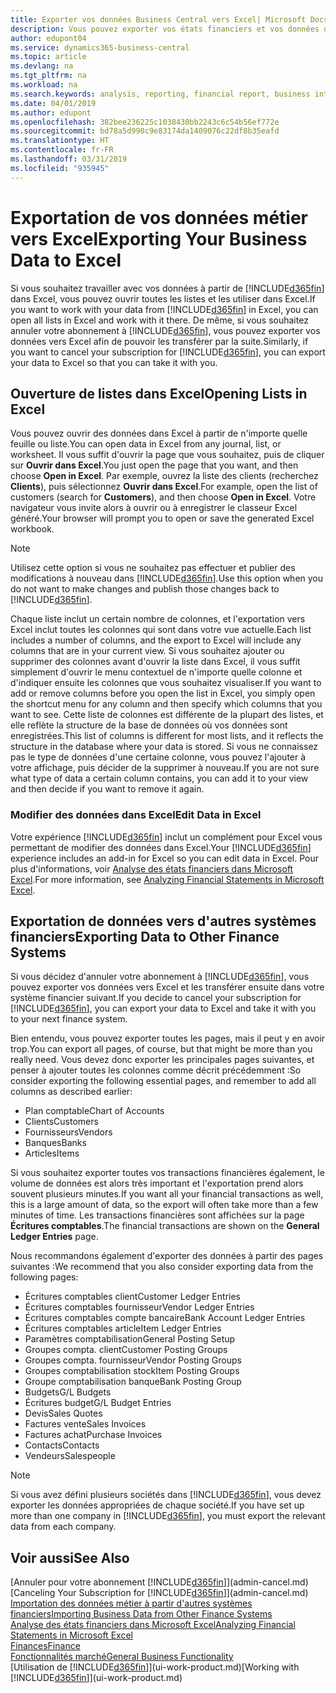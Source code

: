 ```yaml
---
title: Exporter vos données Business Central vers Excel| Microsoft Docs
description: Vous pouvez exporter vos états financiers et vos données de veille économique de Business Central vers Excel, ou ouvrir vos données dans Excel.
author: edupont04
ms.service: dynamics365-business-central
ms.topic: article
ms.devlang: na
ms.tgt_pltfrm: na
ms.workload: na
ms.search.keywords: analysis, reporting, financial report, business intelligence, BI, Excel
ms.date: 04/01/2019
ms.author: edupont
ms.openlocfilehash: 382bee236225c1038430bb2243c6c54b56ef772e
ms.sourcegitcommit: bd78a5d990c9e83174da1409076c22df8b35eafd
ms.translationtype: HT
ms.contentlocale: fr-FR
ms.lasthandoff: 03/31/2019
ms.locfileid: "935945"
---
```

# <a name="exporting-your-business-data-to-excel"></a><span data-ttu-id="68c43-103">Exportation de vos données métier vers Excel</span><span class="sxs-lookup"><span data-stu-id="68c43-103">Exporting Your Business Data to Excel</span></span>
<span data-ttu-id="68c43-104">Si vous souhaitez travailler avec vos données à partir de [!INCLUDE[d365fin](includes/d365fin_md.md)] dans Excel, vous pouvez ouvrir toutes les listes et les utiliser dans Excel.</span><span class="sxs-lookup"><span data-stu-id="68c43-104">If you want to work with your data from [!INCLUDE[d365fin](includes/d365fin_md.md)] in Excel, you can open all lists in Excel and work with it there.</span></span> <span data-ttu-id="68c43-105">De même, si vous souhaitez annuler votre abonnement à [!INCLUDE[d365fin](includes/d365fin_md.md)], vous pouvez exporter vos données vers Excel afin de pouvoir les transférer par la suite.</span><span class="sxs-lookup"><span data-stu-id="68c43-105">Similarly, if you want to cancel your subscription for [!INCLUDE[d365fin](includes/d365fin_md.md)], you can export your data to Excel so that you can take it with you.</span></span>

## <a name="opening-lists-in-excel"></a><span data-ttu-id="68c43-106">Ouverture de listes dans Excel</span><span class="sxs-lookup"><span data-stu-id="68c43-106">Opening Lists in Excel</span></span>
<span data-ttu-id="68c43-107">Vous pouvez ouvrir des données dans Excel à partir de n'importe quelle feuille ou liste.</span><span class="sxs-lookup"><span data-stu-id="68c43-107">You can open data in Excel from any journal, list, or worksheet.</span></span> <span data-ttu-id="68c43-108">Il vous suffit d'ouvrir la page que vous souhaitez, puis de cliquer sur **Ouvrir dans Excel**.</span><span class="sxs-lookup"><span data-stu-id="68c43-108">You just open the page that you want, and then choose **Open in Excel**.</span></span> <span data-ttu-id="68c43-109">Par exemple, ouvrez la liste des clients (recherchez **Clients**), puis sélectionnez **Ouvrir dans Excel**.</span><span class="sxs-lookup"><span data-stu-id="68c43-109">For example, open the list of customers (search for **Customers**), and then choose **Open in Excel**.</span></span> <span data-ttu-id="68c43-110">Votre navigateur vous invite alors à ouvrir ou à enregistrer le classeur Excel généré.</span><span class="sxs-lookup"><span data-stu-id="68c43-110">Your browser will prompt you to open or save the generated Excel workbook.</span></span>  

> [!NOTE]
> <span data-ttu-id="68c43-111">Utilisez cette option si vous ne souhaitez pas effectuer et publier des modifications à nouveau dans [!INCLUDE[d365fin](includes/d365fin_md.md)].</span><span class="sxs-lookup"><span data-stu-id="68c43-111">Use this option when you do not want to make changes and publish those changes back to [!INCLUDE[d365fin](includes/d365fin_md.md)].</span></span>  

<span data-ttu-id="68c43-112">Chaque liste inclut un certain nombre de colonnes, et l'exportation vers Excel inclut toutes les colonnes qui sont dans votre vue actuelle.</span><span class="sxs-lookup"><span data-stu-id="68c43-112">Each list includes a number of columns, and the export to Excel will include any columns that are in your current view.</span></span> <span data-ttu-id="68c43-113">Si vous souhaitez ajouter ou supprimer des colonnes avant d'ouvrir la liste dans Excel, il vous suffit simplement d'ouvrir le menu contextuel de n'importe quelle colonne et d'indiquer ensuite les colonnes que vous souhaitez visualiser.</span><span class="sxs-lookup"><span data-stu-id="68c43-113">If you want to add or remove columns before you open the list in Excel, you simply open the shortcut menu for any column and then specify which columns that you want to see.</span></span> <span data-ttu-id="68c43-114">Cette liste de colonnes est différente de la plupart des listes, et elle reflète la structure de la base de données où vos données sont enregistrées.</span><span class="sxs-lookup"><span data-stu-id="68c43-114">This list of columns is different for most lists, and it reflects the structure in the database where your data is stored.</span></span> <span data-ttu-id="68c43-115">Si vous ne connaissez pas le type de données d'une certaine colonne, vous pouvez l'ajouter à votre affichage, puis décider de la supprimer à nouveau.</span><span class="sxs-lookup"><span data-stu-id="68c43-115">If you are not sure what type of data a certain column contains, you can add it to your view and then decide if you want to remove it again.</span></span>  

### <a name="edit-data-in-excel"></a><span data-ttu-id="68c43-116">Modifier des données dans Excel</span><span class="sxs-lookup"><span data-stu-id="68c43-116">Edit Data in Excel</span></span>
<span data-ttu-id="68c43-117">Votre expérience [!INCLUDE[d365fin](includes/d365fin_md.md)] inclut un complément pour Excel vous permettant de modifier des données dans Excel.</span><span class="sxs-lookup"><span data-stu-id="68c43-117">Your [!INCLUDE[d365fin](includes/d365fin_md.md)] experience includes an add-in for Excel so you can edit data in Excel.</span></span> <span data-ttu-id="68c43-118">Pour plus d'informations, voir [Analyse des états financiers dans Microsoft Excel](finance-analyze-excel.md).</span><span class="sxs-lookup"><span data-stu-id="68c43-118">For more information, see [Analyzing Financial Statements in Microsoft Excel](finance-analyze-excel.md).</span></span>  

## <a name="exporting-data-to-other-finance-systems"></a><span data-ttu-id="68c43-119">Exportation de données vers d'autres systèmes financiers</span><span class="sxs-lookup"><span data-stu-id="68c43-119">Exporting Data to Other Finance Systems</span></span>
<span data-ttu-id="68c43-120">Si vous décidez d'annuler votre abonnement à [!INCLUDE[d365fin](includes/d365fin_md.md)], vous pouvez exporter vos données vers Excel et les transférer ensuite dans votre système financier suivant.</span><span class="sxs-lookup"><span data-stu-id="68c43-120">If you decide to cancel your subscription for [!INCLUDE[d365fin](includes/d365fin_md.md)], you can export your data to Excel and take it with you to your next finance system.</span></span>  

<span data-ttu-id="68c43-121">Bien entendu, vous pouvez exporter toutes les pages, mais il peut y en avoir trop.</span><span class="sxs-lookup"><span data-stu-id="68c43-121">You can export all pages, of course, but that might be more than you really need.</span></span> <span data-ttu-id="68c43-122">Vous devez donc exporter les principales pages suivantes, et penser à ajouter toutes les colonnes comme décrit précédemment :</span><span class="sxs-lookup"><span data-stu-id="68c43-122">So consider exporting the following essential pages, and remember to add all columns as described earlier:</span></span>  

* <span data-ttu-id="68c43-123">Plan comptable</span><span class="sxs-lookup"><span data-stu-id="68c43-123">Chart of Accounts</span></span>  
* <span data-ttu-id="68c43-124">Clients</span><span class="sxs-lookup"><span data-stu-id="68c43-124">Customers</span></span>  
* <span data-ttu-id="68c43-125">Fournisseurs</span><span class="sxs-lookup"><span data-stu-id="68c43-125">Vendors</span></span>  
* <span data-ttu-id="68c43-126">Banques</span><span class="sxs-lookup"><span data-stu-id="68c43-126">Banks</span></span>  
* <span data-ttu-id="68c43-127">Articles</span><span class="sxs-lookup"><span data-stu-id="68c43-127">Items</span></span>  

<span data-ttu-id="68c43-128">Si vous souhaitez exporter toutes vos transactions financières également, le volume de données est alors très important et l'exportation prend alors souvent plusieurs minutes.</span><span class="sxs-lookup"><span data-stu-id="68c43-128">If you want all your financial transactions as well, this is a large amount of data, so the export will often take more than a few minutes of time.</span></span> <span data-ttu-id="68c43-129">Les transactions financières sont affichées sur la page **Écritures comptables**.</span><span class="sxs-lookup"><span data-stu-id="68c43-129">The financial transactions are shown on the **General Ledger Entries** page.</span></span>  

<span data-ttu-id="68c43-130">Nous recommandons également d'exporter des données à partir des pages suivantes :</span><span class="sxs-lookup"><span data-stu-id="68c43-130">We recommend that you also consider exporting data from the following pages:</span></span>  

* <span data-ttu-id="68c43-131">Écritures comptables client</span><span class="sxs-lookup"><span data-stu-id="68c43-131">Customer Ledger Entries</span></span>  
* <span data-ttu-id="68c43-132">Écritures comptables fournisseur</span><span class="sxs-lookup"><span data-stu-id="68c43-132">Vendor Ledger Entries</span></span>  
* <span data-ttu-id="68c43-133">Écritures comptables compte bancaire</span><span class="sxs-lookup"><span data-stu-id="68c43-133">Bank Account Ledger Entries</span></span>  
* <span data-ttu-id="68c43-134">Écritures comptables article</span><span class="sxs-lookup"><span data-stu-id="68c43-134">Item Ledger Entries</span></span>  
* <span data-ttu-id="68c43-135">Paramètres comptabilisation</span><span class="sxs-lookup"><span data-stu-id="68c43-135">General Posting Setup</span></span>  
* <span data-ttu-id="68c43-136">Groupes compta. client</span><span class="sxs-lookup"><span data-stu-id="68c43-136">Customer Posting Groups</span></span>  
* <span data-ttu-id="68c43-137">Groupes compta. fournisseur</span><span class="sxs-lookup"><span data-stu-id="68c43-137">Vendor Posting Groups</span></span>  
* <span data-ttu-id="68c43-138">Groupes comptabilisation stock</span><span class="sxs-lookup"><span data-stu-id="68c43-138">Item Posting Groups</span></span>  
* <span data-ttu-id="68c43-139">Groupe comptabilisation banque</span><span class="sxs-lookup"><span data-stu-id="68c43-139">Bank Posting Group</span></span>  
* <span data-ttu-id="68c43-140">Budgets</span><span class="sxs-lookup"><span data-stu-id="68c43-140">G/L Budgets</span></span>  
* <span data-ttu-id="68c43-141">Écritures budget</span><span class="sxs-lookup"><span data-stu-id="68c43-141">G/L Budget Entries</span></span>  
* <span data-ttu-id="68c43-142">Devis</span><span class="sxs-lookup"><span data-stu-id="68c43-142">Sales Quotes</span></span>  
* <span data-ttu-id="68c43-143">Factures vente</span><span class="sxs-lookup"><span data-stu-id="68c43-143">Sales Invoices</span></span>  
* <span data-ttu-id="68c43-144">Factures achat</span><span class="sxs-lookup"><span data-stu-id="68c43-144">Purchase Invoices</span></span>  
* <span data-ttu-id="68c43-145">Contacts</span><span class="sxs-lookup"><span data-stu-id="68c43-145">Contacts</span></span>  
* <span data-ttu-id="68c43-146">Vendeurs</span><span class="sxs-lookup"><span data-stu-id="68c43-146">Salespeople</span></span>  

> [!NOTE]  
>   <span data-ttu-id="68c43-147">Si vous avez défini plusieurs sociétés dans [!INCLUDE[d365fin](includes/d365fin_md.md)], vous devez exporter les données appropriées de chaque société.</span><span class="sxs-lookup"><span data-stu-id="68c43-147">If you have set up more than one company in [!INCLUDE[d365fin](includes/d365fin_md.md)], you must export the relevant data from each company.</span></span>

## <a name="see-also"></a><span data-ttu-id="68c43-148">Voir aussi</span><span class="sxs-lookup"><span data-stu-id="68c43-148">See Also</span></span>
<span data-ttu-id="68c43-149">[Annuler pour votre abonnement [!INCLUDE[d365fin](includes/d365fin_md.md)]](admin-cancel.md)</span><span class="sxs-lookup"><span data-stu-id="68c43-149">[Canceling Your Subscription for [!INCLUDE[d365fin](includes/d365fin_md.md)]](admin-cancel.md)</span></span>  
[<span data-ttu-id="68c43-150">Importation des données métier à partir d'autres systèmes financiers</span><span class="sxs-lookup"><span data-stu-id="68c43-150">Importing Business Data from Other Finance Systems</span></span>](across-import-data-configuration-packages.md)  
[<span data-ttu-id="68c43-151">Analyse des états financiers dans Microsoft Excel</span><span class="sxs-lookup"><span data-stu-id="68c43-151">Analyzing Financial Statements in Microsoft Excel</span></span>](finance-analyze-excel.md)  
[<span data-ttu-id="68c43-152">Finances</span><span class="sxs-lookup"><span data-stu-id="68c43-152">Finance</span></span>](finance.md)  
[<span data-ttu-id="68c43-153">Fonctionnalités marché</span><span class="sxs-lookup"><span data-stu-id="68c43-153">General Business Functionality</span></span>](ui-across-business-areas.md)  
<span data-ttu-id="68c43-154">[Utilisation de [!INCLUDE[d365fin](includes/d365fin_md.md)]](ui-work-product.md)</span><span class="sxs-lookup"><span data-stu-id="68c43-154">[Working with [!INCLUDE[d365fin](includes/d365fin_md.md)]](ui-work-product.md)</span></span>  
